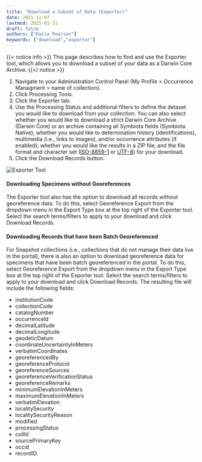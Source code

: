 ```yaml
---
title: "Download a Subset of Data (Exporter)"
date: 2021-12-07
lastmod: 2025-01-31
draft: false
authors: ["Katie Pearson"]
keywords: ["download","exporter"]
---
```


{{< notice info >}}
  This page describes how to find and use the Exporter tool, which allows you to download a subset of your data as a Darwin Core Archive.
{{</ notice >}}

1. Navigate to your Administration Control Panel (My Profile > Occurrence Managment > name of collection).
2. Click Processing Tools.
3. Click the Exporter tab.
4. Use the Processing Status and additional filters to define the dataset you would like to download from your collection. You can also select whether you would like to download a strict Darwin Core Archive (Darwin Core) or an archive containing all Symbiota fields (Symbiota Native); whether you would like to determination history (identifications), multimedia (i.e., links to images), and/or occurrence attributes (if enabled); whether you would like the results in a ZIP file; and the file format and character set ([ISO-8859-1](https://en.wikipedia.org/wiki/ISO/IEC_8859-1) or [UTF-8](https://en.wikipedia.org/wiki/UTF-8)) for your download.
5. Click the Download Records button.

![Exporter Tool](/symbiota-docs/images/exportertool.PNG)

#### Downloading Specimens without Georeferences

The Exporter tool also has the option to download all records without georeference data. To do this, select Georeference Export from the dropdown menu in the Export Type box at the top right of the Exporter tool. Select the search terms/filters to apply to your download and click Download Records.


#### Downloading Records that have been Batch Georeferenced

For Snapshot collections (i.e., collections that do not manage their data live in the portal), there is also an option to download georeference data for specimens that have been batch georeferenced in the portal.  To do this, select Georeference Export from the dropdown menu in the Export Type box at the top right of the Exporter tool. Select the search terms/filters to apply to your download and click Download Records. The resulting file will include the following fields: 
* institutionCode
* collectionCode
* catalogNumber
* occurrenceId
* decimalLatitude
* decimalLongitude
* geodeticDatum
* coordinateUncertaintyInMeters
* verbatimCoordinates
* georeferencedBy
* georeferenceProtocol
* georeferenceSources
* georeferenceVerificationStatus
* georeferenceRemarks
* minimumElevationInMeters
* maximumElevationInMeters
* verbatimElevation
* localitySecurity
* localitySecurityReason
* modified
* processingStatus
* collId
* sourcePrimaryKey
* occid
* recordID.
